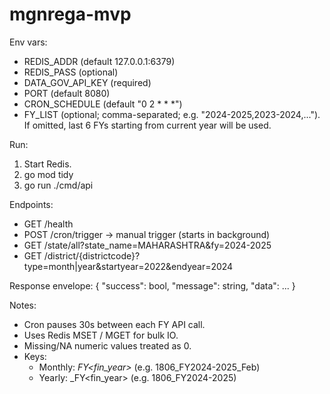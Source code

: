 # mgnrega-mvp

Env vars:
- REDIS_ADDR (default 127.0.0.1:6379)
- REDIS_PASS (optional)
- DATA_GOV_API_KEY (required)
- PORT (default 8080)
- CRON_SCHEDULE (default "0 2 * * *")
- FY_LIST (optional; comma-separated; e.g. "2024-2025,2023-2024,..."). If omitted, last 6 FYs starting from current year will be used.

Run:
1. Start Redis.
2. go mod tidy
3. go run ./cmd/api

Endpoints:
- GET /health
- POST /cron/trigger        -> manual trigger (starts in background)
- GET /state/all?state_name=MAHARASHTRA&fy=2024-2025
- GET /district/{districtcode}?type=month|year&startyear=2022&endyear=2024

Response envelope:
{ "success": bool, "message": string, "data": ... }

Notes:
- Cron pauses 30s between each FY API call.
- Uses Redis MSET / MGET for bulk IO.
- Missing/NA numeric values treated as 0.
- Keys:
  - Monthly: <districtcode>_FY<fin_year>_<Month> (e.g. 1806_FY2024-2025_Feb)
  - Yearly:  <districtcode>_FY<fin_year> (e.g. 1806_FY2024-2025)
